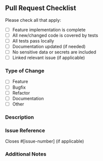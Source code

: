 ## Pull Request Checklist

Please check all that apply:

- [ ] Feature implementation is complete
- [ ] All new/changed code is covered by tests
- [ ] All tests pass locally
- [ ] Documentation updated (if needed)
- [ ] No sensitive data or secrets are included
- [ ] Linked relevant issue (if applicable)

### Type of Change
- [ ] Feature
- [ ] Bugfix
- [ ] Refactor
- [ ] Documentation
- [ ] Other

### Description
<!-- Briefly describe your changes and the motivation. -->

### Issue Reference
Closes #[issue-number] (if applicable)

### Additional Notes
<!-- Anything else reviewers should know? -->
